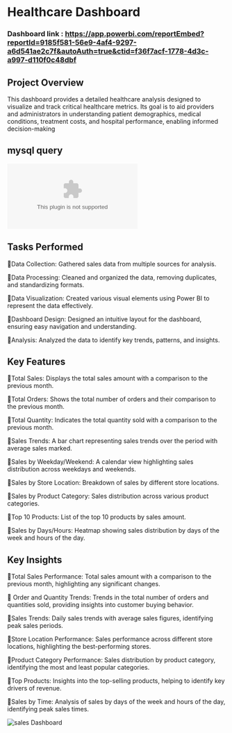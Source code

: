 # Healthcare Dashboard
### Dashboard link : https://app.powerbi.com/reportEmbed?reportId=9185f581-56e9-4af4-9297-a6d541ae2c7f&autoAuth=true&ctid=f36f7acf-1778-4d3c-a997-d110f0c48dbf

## Project Overview
 
This dashboard provides a detailed healthcare analysis designed to visualize and track critical healthcare metrics. Its goal is to aid providers and administrators in understanding patient demographics, medical conditions, treatment costs, and hospital performance, enabling informed decision-making
## mysql query
![mysql](https://github.com/Haruharun/sales_Report/blob/67d065fcd3c3836dc5f1f207f407338cc18dcd46/MY%20SQL%20Queries.docx)

## Tasks Performed

 🔺Data Collection: Gathered sales data from multiple sources for analysis.

 🔺Data Processing: Cleaned and organized the data, removing duplicates, and standardizing formats.

 🔺Data Visualization: Created various visual elements using Power BI to represent the data effectively.

 🔺Dashboard Design: Designed an intuitive layout for the dashboard, ensuring easy navigation and understanding.

 🔺Analysis: Analyzed the data to identify key trends, patterns, and insights.

## Key Features


 🔺Total Sales: Displays the total sales amount with a comparison to the previous month.

 🔺Total Orders: Shows the total number of orders and their comparison to the previous month.

 🔺Total Quantity: Indicates the total quantity sold with a comparison to the previous month.

 🔺Sales Trends: A bar chart representing sales trends over the period with average sales marked.

 🔺Sales by Weekday/Weekend: A calendar view highlighting sales distribution across weekdays and weekends.

 🔺Sales by Store Location: Breakdown of sales by different store locations.

 🔺Sales by Product Category: Sales distribution across various product categories.

 🔺Top 10 Products: List of the top 10 products by sales amount.

 🔺Sales by Days/Hours: Heatmap showing sales distribution by days of the week and hours of the day.

## Key Insights


 🔺Total Sales Performance: Total sales amount with a comparison to the previous month, highlighting any significant changes.

 🔺 Order and Quantity Trends: Trends in the total number of orders and quantities sold, providing insights into customer buying behavior.

 🔺Sales Trends: Daily sales trends with average sales figures, identifying peak sales periods.

 🔺Store Location Performance: Sales performance across different store locations, highlighting the best-performing stores.

 🔺Product Category Performance: Sales distribution by product category, identifying the most and least popular categories.

 🔺Top Products: Insights into the top-selling products, helping to identify key drivers of revenue.

 🔺Sales by Time: Analysis of sales by days of the week and hours of the day, identifying peak sales times.

![sales Dashboard](https://github.com/Haruharun/sales_Report/blob/d6fec5868d714301fed05a577d9a18a3eadaf5bd/Screenshot%202025-03-08%20133125.png)


